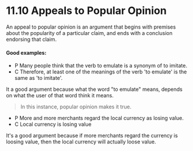 # 11.10 Appeals to Popular Opinion

An appeal to popular opinion is an argument that begins with premises about the popularity of a particular claim, and ends with a conclusion endorsing that claim.

#### Good examples:

- P Many people think that the verb to emulate is a synonym of to imitate.
- C Therefore, at least one of the meanings of the verb 'to emulate' is the same as 'to imitate'.

It a good argument because what the word "to emulate" means, depends on what the user of that word think it means.

> In this instance, popular opinion makes it true.

- P More and more merchants regard the local currency as losing value.
- C Local currency is losing value

It's a good argument because if more merchants regard the currency is loosing value, then the local currency will actually loose value.